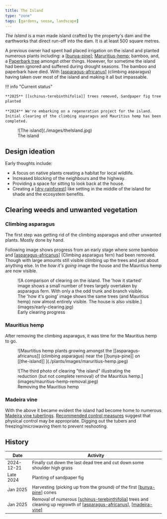 ```yaml
---
title: The Island
type: "zone"
tags: [gardens, sense, landscape]
---
```




_The Island_ is a man made island crafted by the property's dam and the earthworks that direct run-off into the dam. It is at least 500 square metres. 

A previous owner had spent had placed irrigation on the island and planted numerous plants including: a [[bunya-pine]]; [Maruritius-hemp](https://en.wikipedia.org/wiki/Furcraea_foetida); bamboo, and, a [Paperbark tree](https://en.wikipedia.org/wiki/Melaleuca_quinquenervia) amongst other things. However, for sometime the island had been ignored and suffered during drought seasons. The bamboo and paperbark have died. With [[asparagus-africanus]] (climbing asparagus) having taken over most of the island and making it all but impassable.

!!! info "Current status"

    **2025** [[schinus-terebinthifolia]] trees removed, Sandpaper fig tree planted

    **2024** We're embarking on a regeneration project for the island. Initial clearing of the climbing asparagus and Mauritius hemp has been completed. 


<figure markdown>
![The island](./images/theIsland.jpg)
<figcaption>The island</figcaption>
</figure>

## Design ideation

Early thoughts include:

- A focus on native plants creating a habitat for local wildlife.
- Increased blocking of the neighbours and the highway.
- Providing a space for sitting to look back at the house.
- Creating a [[dry-rainforest]] like setting in the middle of the island for shade and the ecosystem benefits.

## Clearing weeds and unwanted vegetation

### Climbing asparagus

The first step was getting rid of the climbing asparagus and other unwanted plants. Mostly done by hand.

Following image shows progress from an early stage where some bamboo and [[asparagus-africanus]] (Climbing asparagus fern) had been removed. Though with large amounts still visible climbing up the trees and just about anything else. In the _how it's going_ image the house and the Mauritius hemp are now visible.

<figure markdown>
![A comparison of clearing on the island. The 'how it started' image shows a small number of trees largely overtaken by asparagus fern. With only a the odd trunk and branch visible. The 'how it's going' image shows the same trees (and Mauritius hemp) now almost entirely visible. The house is also visible.](images/early-clearing.jpg)
<figcaption>Early clearing progress</figcaption>
</figure>

### Mauritius hemp

After removing the climbing asparagus, it was time for the Mauritius hemp to go.

<figure markdown>
![Maurtitius hemp plants growing amongst the [[asparagus-africanus]] (climbing asparagus) near the [[bunya-pine]] on [[the-island]] ](./plants/images/maruritius-hemp.jpeg)
<caption></caption>
</figure>

<figure markdown>
![The third photo of clearing "the island" illustrating the reduction (but not complete removal) of the Mauritius hemp.](images/mauritius-hemp-removal.jpeg)
<figcaption>Removing the Mauritius hemp</figcaption>
</figure>

### Madeira vine

With the above it became evident the island had become home to numerous [Madeira vine tuberlings](https://weeds.brisbane.qld.gov.au/weeds/madeira-vine). [Recommended control measures](https://www.publications.qld.gov.au/ckan-publications-attachments-prod/resources/71a76eb4-d6eb-4d75-870f-14fee5b13839/madeira-vine.pdf?ETag=209013df91fcee28410bbf693318c772) suggest that physical control may be appropriate. Digging out the tubers and freezing/microwaving them to prevent reshooting.

## History

| Date | Activity | 
| --- | --- |
| 2024-12-21 | Finally cut down the last dead tree and cut down some shoulder high grass |
| Late 2024 | Planting of sandpaper fig |
| Jan 2025 | Harvesting (picking up from the ground) of the first [[bunya-pine]] cones |
| Jan 2025 | Removal of numerous [[schinus-terebinthifolia]] trees and cleaning up regrowth of [[asparagus-africanus]], [[madeira-vine]] |


[//begin]: # "Autogenerated link references for markdown compatibility"
[bunya-pine]: plants/bunya-pine "Bunya Pine"
[asparagus-africanus]: plants/asparagus-africanus "Asparagus africanus (Climbing asparagus fern)"
[dry-rainforest]: dry-rainforest "Dry Rainforest"
[schinus-terebinthifolia]: plants/schinus-terebinthifolia "Schinus Terebinthifolia (Brazilian pepper tree)"
[madeira-vine]: plants/madeira-vine "Madeira vine (Anredera cordifolia)"
[//end]: # "Autogenerated link references"